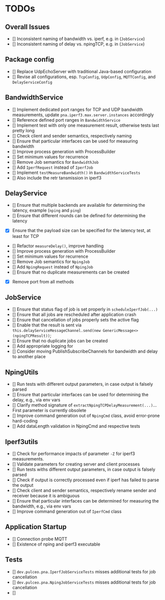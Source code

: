 # TODOs

## Overall Issues

- [] Inconsistent naming of bandwidth vs. iperf, e.g. in (`JobService`)
- [] Inconsistent naming of delay vs. npingTCP, e.g. in (`JobService`)

## Package config

- [] Replace UdpEchoServer with traditional Java-based configuration
- [] Revise all configurations, esp. `TcpConfig`, `UdpConfig`, `MQTTConfig`, and `DelayServiceConfig`

## BandwidthService 

- [] Implement dedicated port ranges for TCP and UDP bandwidth measurements, update `pna.iperf3.max.server.instances` accordingly
- [] Reference defined port ranges in `BandwidthService`
- [] Implement test with only one measurement result, otherwise tests last pretty long
- [] Check client and sender semantics, respectively naming
- [] Ensure that particular interfaces can be used for measuring bandwidth
- [] Improve process generation with ProcessBuilder
- [] Set minimum values for recurrence
- [] Remove Job semantics for `BandwidthJob`
- [] Add `IperfRequest` instead of `IperfJob`
- [] Implement `testMeasureBandwidth()` in `BandwidthServiceTests`
- [] Also include the retr tansmission in iperf3

## DelayService

- [] Ensure that multiple backends are available for determining the latency, example (`nping` and `ping`)
- [] Ensure that different rounds can be defined for determining the latency
- [x] Ensure that the payload size can be specified for the latency test, at least for TCP
- [] Refactor `measureDelay()`, improve handling
- [] Improve process generation with ProcessBuilder
- [] Set minimum values for recurrence
- [] Remove Job semantics for `NpingJob`
- [] Add `NpingRequest` instead of `NpingJob`
- [] Ensure that no duplicate measurements can be created
- [x] Remove port from all methods

## JobService

- [] Ensure that status flag of job is set properly in `scheduleIperfJob(...)`
- [] Ensure that all jobs are rescheduled after application crash
- [] Ensure that cancellation of jobs properly sets the active flag
- [] Enable that the result is sent via `this.delayServiceMessageChannel.send(new GenericMessage<>(npingTCPResult))`;
- [] Ensure that no duplicate jobs can be created
- [] Add appropriate logging for 
- [] Consider moving PublishSubscribeChannels for bandwidth and delay to another place

## NpingUtils

- [] Run tests with different output parameters, in case output is falsely parsed
- [] Ensure that particular interfaces can be used for determining the delay, e.g., via env vars
- [] Clarify method signature of `extractNpingTCPDelayMeasurement(...)`... First parameter is currently obsolete
- [] Improve command generation out of `NpingCmd` class, avoid error-prone hard-coding
- [] Add dataLength validation in NpingCmd and respective tests

## Iperf3utils

- [] Check for performance impacts of parameter `-Z` for iperf3 measurements.
- [] Validate parameters for creating server and client processes
- [] Run tests withs different output parameters, in case output is falsely parsed
- [] Check if output is correctly processed even if iperf has failed to parse the output
- [] Check client and sender semantics, respectively rename sender and receiver because it is ambiguous
- [] Ensure that particular interfaces can be determined for measuring the bandwidth, e.g., via env vars
- [] Improve command generation out of `IperfCmd` class

## Application Startup

- [] Connection probe MQTT
- [] Existence of nping and iperf3 executable

## Tests

- [] `dev.pulceo.pna.IperfJobServiceTests` misses additional tests for job cancellation
- [] `dev.pulceo.pna.NpingJobServiceTests` misses additional tests for job cancellation
- []